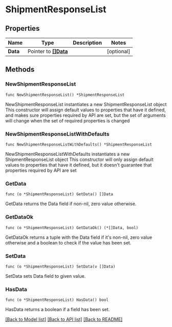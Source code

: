 # ShipmentResponseList

## Properties

Name | Type | Description | Notes
------------ | ------------- | ------------- | -------------
**Data** | Pointer to [**[]Data**](Data.md) |  | [optional] 

## Methods

### NewShipmentResponseList

`func NewShipmentResponseList() *ShipmentResponseList`

NewShipmentResponseList instantiates a new ShipmentResponseList object
This constructor will assign default values to properties that have it defined,
and makes sure properties required by API are set, but the set of arguments
will change when the set of required properties is changed

### NewShipmentResponseListWithDefaults

`func NewShipmentResponseListWithDefaults() *ShipmentResponseList`

NewShipmentResponseListWithDefaults instantiates a new ShipmentResponseList object
This constructor will only assign default values to properties that have it defined,
but it doesn't guarantee that properties required by API are set

### GetData

`func (o *ShipmentResponseList) GetData() []Data`

GetData returns the Data field if non-nil, zero value otherwise.

### GetDataOk

`func (o *ShipmentResponseList) GetDataOk() (*[]Data, bool)`

GetDataOk returns a tuple with the Data field if it's non-nil, zero value otherwise
and a boolean to check if the value has been set.

### SetData

`func (o *ShipmentResponseList) SetData(v []Data)`

SetData sets Data field to given value.

### HasData

`func (o *ShipmentResponseList) HasData() bool`

HasData returns a boolean if a field has been set.


[[Back to Model list]](../README.md#documentation-for-models) [[Back to API list]](../README.md#documentation-for-api-endpoints) [[Back to README]](../README.md)


